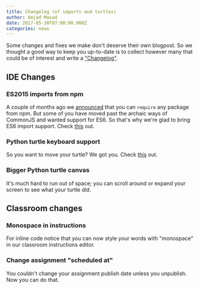 ```yaml
---
title: Changelog (of imports and turtles)
author: Amjad Masad
date: 2017-05-30T07:00:00.000Z
categories: news
---
```


Some changes and fixes we make don't deserve their own blogpost. So we thought a
good way to keep you up-to-date is to collect however many that could be of
interest and write a ["Changelog"](https://en.wikipedia.org/wiki/Changelog).

## IDE Changes

### ES2015 imports from npm

A couple of months ago we [announced](npm) that you can `require` any package
from npm. But some of you have moved past the archaic ways of CommonJS and
wanted support for ES6. So that's why we're glad to bring ES6 import
support. Check [this](/IYQ3) out.

### Python turtle keyboard support

So you want to move your turtle? We got you. Check [this](/IYQ8) out.

### Bigger Python turtle canvas

It's much hard to run out of space; you can scroll around or expand your screen
to see what your turtle did.

## Classroom changes

### Monospace in instructions

For inline code notice that you can now style your words with "monospace" in our
classroom instructions editor.

### Change assignment "scheduled at"

You couldn't change your assignment publish date unless you unpublish. Now you
can do that.
